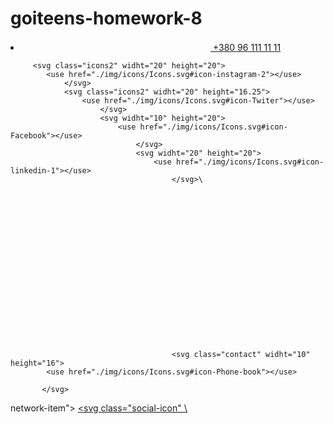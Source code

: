 # goiteens-homework-8
<li><a class="link-king" href="tel:+380 96 111 11 11">
       <svg widht="10" height="16">
        <use href="./img/icons/Icons.svg#icon-Phone-book"></use>
       </svg> 
         +380 96 111 11 11</a></li>
















         <svg class="icons2" widht="20" height="20">
            <use href="./img/icons/Icons.svg#icon-instagram-2"></use>
                </svg>
                <svg class="icons2" widht="20" height="16.25">
                    <use href="./img/icons/Icons.svg#icon-Twiter"></use>
                        </svg>
                        <svg widht="10" height="20">
                            <use href="./img/icons/Icons.svg#icon-Facebook"></use>
                                </svg>
                                <svg widht="20" height="20">
                                    <use href="./img/icons/Icons.svg#icon-linkedin-1"></use>
                                        </svg>\



















                                        <svg class="contact" widht="10" height="16">
            <use href="./img/icons/Icons.svg#icon-Phone-book"></use>

           </svg> 












network-item"> 
                            <a class="social-link" href=""> 
                                <svg class="social-icon"
                                \








